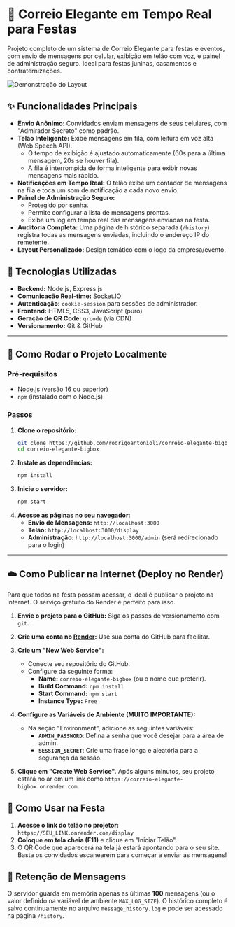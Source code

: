 # 💌 Correio Elegante em Tempo Real para Festas

Projeto completo de um sistema de Correio Elegante para festas e eventos, com envio de mensagens por celular, exibição em telão com voz, e painel de administração seguro. Ideal para festas juninas, casamentos e confraternizações.

![Demonstração do Layout](https://i.imgur.com/L8u0a8V.png)

## ✨ Funcionalidades Principais

- **Envio Anônimo:** Convidados enviam mensagens de seus celulares, com "Admirador Secreto" como padrão.
- **Telão Inteligente:** Exibe mensagens em fila, com leitura em voz alta (Web Speech API).
  - O tempo de exibição é ajustado automaticamente (60s para a última mensagem, 20s se houver fila).
  - A fila é interrompida de forma inteligente para exibir novas mensagens mais rápido.
- **Notificações em Tempo Real:** O telão exibe um contador de mensagens na fila e toca um som de notificação a cada novo envio.
- **Painel de Administração Seguro:**
  - Protegido por senha.
  - Permite configurar a lista de mensagens prontas.
  - Exibe um log em tempo real das mensagens enviadas na festa.
- **Auditoria Completa:** Uma página de histórico separada (`/history`) registra todas as mensagens enviadas, incluindo o endereço IP do remetente.
- **Layout Personalizado:** Design temático com o logo da empresa/evento.

## 🚀 Tecnologias Utilizadas

- **Backend:** Node.js, Express.js
- **Comunicação Real-time:** Socket.IO
- **Autenticação:** `cookie-session` para sessões de administrador.
- **Frontend:** HTML5, CSS3, JavaScript (puro)
- **Geração de QR Code:** `qrcode` (via CDN)
- **Versionamento:** Git & GitHub

---

## 🏁 Como Rodar o Projeto Localmente

### Pré-requisitos
- [Node.js](https://nodejs.org/) (versão 16 ou superior)
- `npm` (instalado com o Node.js)

### Passos
1. **Clone o repositório:**
   ```bash
   git clone https://github.com/rodrigoantonioli/correio-elegante-bigbox.git
   cd correio-elegante-bigbox
   ```
2. **Instale as dependências:**
   ```bash
   npm install
   ```
3. **Inicie o servidor:**
   ```bash
   npm start
   ```
4. **Acesse as páginas no seu navegador:**
   - **Envio de Mensagens:** `http://localhost:3000`
   - **Telão:** `http://localhost:3000/display`
   - **Administração:** `http://localhost:3000/admin` (será redirecionado para o login)

---

## ☁️ Como Publicar na Internet (Deploy no Render)

Para que todos na festa possam acessar, o ideal é publicar o projeto na internet. O serviço gratuito do Render é perfeito para isso.

1. **Envie o projeto para o GitHub:** Siga os passos de versionamento com `git`.

2. **Crie uma conta no [Render](https://render.com):** Use sua conta do GitHub para facilitar.

3. **Crie um "New Web Service":**
   - Conecte seu repositório do GitHub.
   - Configure da seguinte forma:
     - **Name:** `correio-elegante-bigbox` (ou o nome que preferir).
     - **Build Command:** `npm install`
     - **Start Command:** `npm start`
     - **Instance Type:** `Free`

4. **Configure as Variáveis de Ambiente (MUITO IMPORTANTE):**
   - Na seção "Environment", adicione as seguintes variáveis:
     - **`ADMIN_PASSWORD`**: Defina a senha que você desejar para a área de admin.
     - **`SESSION_SECRET`**: Crie uma frase longa e aleatória para a segurança da sessão.

5. **Clique em "Create Web Service".** Após alguns minutos, seu projeto estará no ar em um link como `https://correio-elegante-bigbox.onrender.com`.

## 🎉 Como Usar na Festa

1. **Acesse o link do telão no projetor:** `https://SEU_LINK.onrender.com/display`
2. **Coloque em tela cheia (F11)** e clique em "Iniciar Telão".
3. O QR Code que aparecerá na tela já estará apontando para o seu site. Basta os convidados escanearem para começar a enviar as mensagens!

## 📜 Retenção de Mensagens

O servidor guarda em memória apenas as últimas **100** mensagens (ou o valor definido na variável de ambiente `MAX_LOG_SIZE`).
O histórico completo é salvo continuamente no arquivo `message_history.log` e pode ser acessado na página `/history`.
